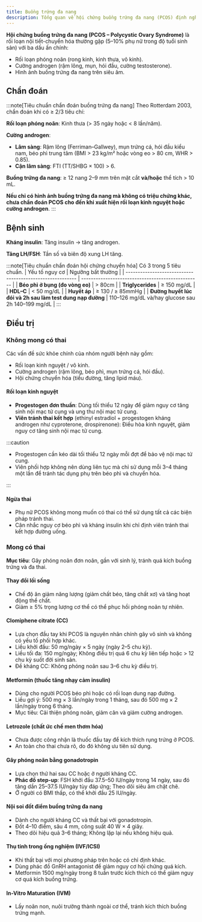 ```yaml
---
title: Buồng trứng đa nang
description: Tổng quan về hội chứng buồng trứng đa nang (PCOS) định nghĩa, chẩn đoán, cơ chế bệnh sinh và chiến lược điều trị.
---
```


**Hội chứng buồng trứng đa nang (PCOS – Polycystic Ovary Syndrome)** là rối loạn nội tiết-chuyển hóa thường gặp (5–10% phụ nữ trong độ tuổi sinh sản) với ba dấu ấn chính:

- Rối loạn phóng noãn (rong kinh, kinh thưa, vô kinh).
- Cường androgen (rậm lông, mụn, hói đầu, cường testosterone).
- Hình ảnh buồng trứng đa nang trên siêu âm.

## Chẩn đoán

:::note[Tiêu chuẩn chẩn đoán buồng trứng đa nang]
Theo Rotterdam 2003, chẩn đoán khi có ≥ 2/3 tiêu chí:

**Rối loạn phóng noãn**: Kinh thưa (> 35 ngày hoặc < 8 lần/năm).

**Cường androgen**:
   - **Lâm sàng**: Rậm lông (Ferriman–Gallwey), mụn trứng cá, hói đầu kiểu nam, béo phì trung tâm (BMI > 23 kg/m² hoặc vòng eo > 80 cm, WHR > 0.85).
   - **Cận lâm sàng**: FTI (TT/SHBG × 100) > 6.

**Buồng trứng đa nang**: ≥ 12 nang 2–9 mm trên mặt cắt **và/hoặc** thể tích > 10 mL.

**Nếu chỉ có hình ảnh buồng trứng đa nang mà không có triệu chứng khác, chưa chẩn đoán PCOS cho đến khi xuất hiện rối loạn kinh nguyệt hoặc cường androgen**.
:::

## Bệnh sinh

**Kháng insulin**: Tăng insulin → tăng androgen.

**Tăng LH/FSH**: Tần số và biên độ xung LH tăng.

:::note[Tiêu chuẩn chẩn đoán hội chứng chuyển hóa]
Có 3 trong 5 tiêu chuẩn.
| Yếu tố nguy cơ | Ngưỡng bất thường |
| --------------------------------------------------------- | ------------------------------------------------- |
| **Béo phì ở bụng (đo vòng eo)** | > 80cm |
| **Triglycerides** | ≥ 150 mg/dL |
| **HDL–C** | < 50 mg/dL |
| **Huyết áp** | ≥ 130 / ≥ 85mmHg |
| **Đường huyết lúc đói và 2h sau làm test dung nạp đường** | 110–126 mg/dL và/hay glucose sau 2h 140–199 mg/dL |
:::

## Điều trị

### Không mong có thai

Các vấn đề sức khỏe chính của nhóm người bệnh này gồm:

- Rối loạn kinh nguyệt / vô kinh.
- Cường androgen (rậm lông, béo phì, mụn trứng cá, hói đầu).
- Hội chứng chuyển hóa (tiểu đường, tăng lipid máu).

#### Rối loạn kinh nguyệt

- **Progestogen đơn thuần**: Dùng tối thiểu 12 ngày để giảm nguy cơ tăng sinh nội mạc tử cung và ung thư nội mạc tử cung.
- **Viên tránh thai kết hợp** (ethinyl estradiol + progestogen kháng androgen như cyproterone, drospirenone): Điều hòa kinh nguyệt, giảm nguy cơ tăng sinh nội mạc tử cung.

:::caution

- Progestogen cần kéo dài tối thiểu 12 ngày mỗi đợt để bảo vệ nội mạc tử cung.
- Viên phối hợp không nên dùng liên tục mà chỉ sử dụng mỗi 3–4 tháng một lần để tránh tác dụng phụ trên béo phì và chuyển hóa.

:::

#### Ngừa thai

- Phụ nữ PCOS không mong muốn có thai có thể sử dụng tất cả các biện pháp tránh thai.
- Cân nhắc nguy cơ béo phì và kháng insulin khi chỉ định viên tránh thai kết hợp đường uống.

### Mong có thai

**Mục tiêu**: Gây phóng noãn đơn noãn, gần với sinh lý, tránh quá kích buồng trứng và đa thai.

#### Thay đổi lối sống

- Chế độ ăn giảm năng lượng (giảm chất béo, tăng chất xơ) và tăng hoạt động thể chất.
- Giảm ≥ 5% trọng lượng cơ thể có thể phục hồi phóng noãn tự nhiên.

#### Clomiphene citrate (CC)

- Lựa chọn đầu tay khi PCOS là nguyên nhân chính gây vô sinh và không có yếu tố phối hợp khác.
- Liều khởi đầu: 50 mg/ngày × 5 ngày (ngày 2–5 chu kỳ).
- Liều tối đa: 150 mg/ngày; Không điều trị quá 6 chu kỳ liên tiếp hoặc > 12 chu kỳ suốt đời sinh sản.
- Đề kháng CC: Không phóng noãn sau 3–6 chu kỳ điều trị.

#### Metformin (thuốc tăng nhạy cảm insulin)

- Dùng cho người PCOS béo phì hoặc có rối loạn dung nạp đường.
- Liều gợi ý: 500 mg × 3 lần/ngày trong 1 tháng, sau đó 500 mg × 2 lần/ngày trong 6 tháng.
- Mục tiêu: Cải thiện phóng noãn, giảm cân và giảm cường androgen.

#### Letrozole (chất ức chế men thơm hóa)

- Chưa được công nhận là thuốc đầu tay để kích thích rụng trứng ở PCOS.
- An toàn cho thai chưa rõ, do đó không ưu tiên sử dụng.

#### Gây phóng noãn bằng gonadotropin

- Lựa chọn thứ hai sau CC hoặc ở người kháng CC.
- **Phác đồ step-up**: FSH khởi đầu 37.5–50 IU/ngày trong 14 ngày, sau đó tăng dần 25–37.5 IU/ngày tùy đáp ứng; Theo dõi siêu âm chặt chẽ.
- Ở người có BMI thấp, có thể khởi đầu 25 IU/ngày.

#### Nội soi đốt điểm buồng trứng đa nang

- Dành cho người kháng CC và thất bại với gonadotropin.
- Đốt 4–10 điểm, sâu 4 mm, công suất 40 W × 4 giây.
- Theo dõi hiệu quả 3–6 tháng; Không lặp lại nếu không hiệu quả.

#### Thụ tinh trong ống nghiệm (IVF/ICSI)

- Khi thất bại với mọi phương pháp trên hoặc có chỉ định khác.
- Dùng phác đồ GnRH antagonist để giảm nguy cơ hội chứng quá kích.
- Metformin 1500 mg/ngày trong 8 tuần trước kích thích có thể giảm nguy cơ quá kích buồng trứng.

#### In-Vitro Maturation (IVM)

- Lấy noãn non, nuôi trưởng thành ngoài cơ thể, tránh kích thích buồng trứng mạnh.
